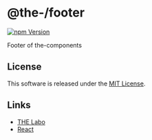@the-/footer
==========

<!---
This file is generated by the-tmpl. Do not update manually.
--->

<!-- Badge Start -->
<a name="badges"></a>

[![npm Version][bd_npm_shield_url]][bd_npm_url]

[bd_repo_url]: https://github.com/the-labo/the-footer
[bd_travis_url]: http://travis-ci.org/the-labo/the-footer
[bd_travis_shield_url]: http://img.shields.io/travis/the-labo/the-footer.svg?style=flat
[bd_travis_com_url]: http://travis-ci.com/the-labo/the-footer
[bd_travis_com_shield_url]: https://api.travis-ci.com/the-labo/the-footer.svg?token=
[bd_license_url]: https://github.com/the-labo/the-footer/blob/master/LICENSE
[bd_npm_url]: http://www.npmjs.org/package/@the-/footer
[bd_npm_shield_url]: http://img.shields.io/npm/v/@the-/footer.svg?style=flat
[bd_standard_url]: http://standardjs.com/
[bd_standard_shield_url]: https://img.shields.io/badge/code%20style-standard-brightgreen.svg

<!-- Badge End -->


<!-- Description Start -->
<a name="description"></a>

Footer of the-components

<!-- Description End -->


<!-- Overview Start -->
<a name="overview"></a>



<!-- Overview End -->


<!-- Sections Start -->
<a name="sections"></a>


<!-- Sections Start -->


<!-- LICENSE Start -->
<a name="license"></a>

License
-------
This software is released under the [MIT License](https://github.com/the-labo/the-footer/blob/master/LICENSE).

<!-- LICENSE End -->


<!-- Links Start -->
<a name="links"></a>

Links
------

+ [THE Labo][the_labo_url]
+ [React][react_url]

[the_labo_url]: https://github.com/the-labo
[react_url]: https://reactjs.org/

<!-- Links End -->
